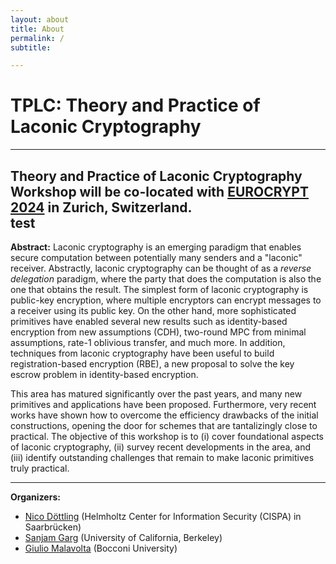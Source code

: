 ```yaml
---
layout: about
title: About
permalink: /
subtitle: 

---
```

# TPLC: Theory and Practice of Laconic Cryptography

---
Theory and Practice of Laconic Cryptography Workshop will be co-located with [EUROCRYPT 2024](https://eurocrypt.iacr.org/2024/) in  Zurich, Switzerland.  
test
---

**Abstract:** Laconic cryptography is an emerging paradigm that enables secure computation between potentially many senders and a "laconic" receiver. Abstractly, laconic cryptography can be thought of as a *reverse delegation* paradigm, where the party that does the computation is also the one that obtains the result. The simplest form of laconic cryptography is public-key encryption, where multiple encryptors can encrypt messages to a receiver using its public key. On the other hand, more sophisticated primitives have enabled several new results such as identity-based encryption from new assumptions (CDH), two-round MPC from minimal assumptions, rate-1 oblivious transfer, and much more. In addition, techniques from laconic cryptography have been useful to build registration-based encryption (RBE), a new proposal to solve the key escrow problem in identity-based encryption.

This area has matured significantly over the past years, and many new primitives and applications have been proposed. Furthermore, very recent works have shown how to overcome the efficiency drawbacks of the initial constructions, opening the door for schemes that are tantalizingly close to practical. The objective of this workshop is to (i) cover foundational aspects of laconic cryptography, (ii) survey recent developments in the area, and (iii) identify outstanding challenges that remain to make laconic primitives truly practical.

---

**Organizers:**
- [Nico Döttling](https://sites.google.com/site/nicodoettling/) (Helmholtz Center for Information Security (CISPA) in Saarbrücken)
- [Sanjam Garg](https://www.cs.berkeley.edu/~sanjamg) (University of California, Berkeley)
- [Giulio Malavolta](https://sites.google.com/view/giuliomalavolta/) (Bocconi University)
